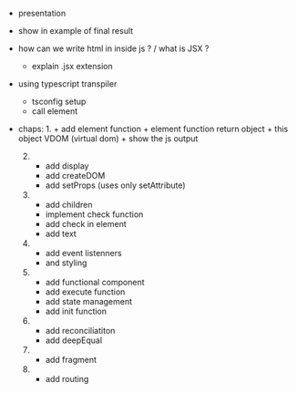 + presentation

+ show in example of final result

+ how can we write html in inside js ? / what is JSX ?
   + explain .jsx extension

+ using typescript transpiler
   + tsconfig setup
   + call element

+ chaps:
   1. 
      + add element function
      + element function return object
      + this object VDOM (virtual dom)
      + show the js output

   2. 
      + add display
      + add createDOM
      + add setProps (uses only setAttribute)
   
   3. 
      + add children
      + implement check function
      + add check in element
      + add text

   4.
      + add event listenners
      + and styling

   5.
      + add functional component
      + add execute function
      + add state management
      + add init function
   
   6.
      + add reconciliatiton
      + add deepEqual
   
   7. 
      + add fragment

   8.
      + add routing